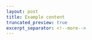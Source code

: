 ```yaml
---
layout: post
title: Example content
truncated_preview: true
excerpt_separator: <!--more-->
---
```


